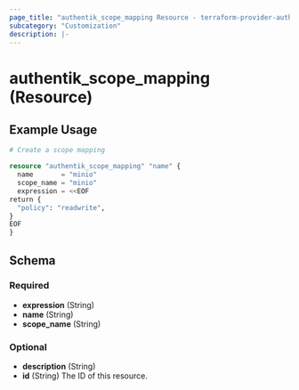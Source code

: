 ```yaml
---
page_title: "authentik_scope_mapping Resource - terraform-provider-authentik"
subcategory: "Customization"
description: |-
---
```


# authentik_scope_mapping (Resource)

## Example Usage

```terraform
# Create a scope mapping

resource "authentik_scope_mapping" "name" {
  name       = "minio"
  scope_name = "minio"
  expression = <<EOF
return {
  "policy": "readwrite",
}
EOF
}
```

<!-- schema generated by tfplugindocs -->
## Schema

### Required

- **expression** (String)
- **name** (String)
- **scope_name** (String)

### Optional

- **description** (String)
- **id** (String) The ID of this resource.
